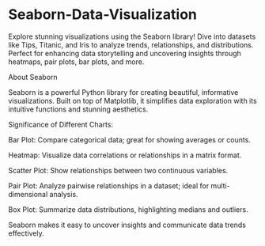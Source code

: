 # Seaborn-Data-Visualization


Explore stunning visualizations using the Seaborn library! Dive into datasets like Tips, Titanic, and Iris to analyze trends, relationships, and distributions. Perfect for enhancing data storytelling and uncovering insights through heatmaps, pair plots, bar plots, and more.


About Seaborn

Seaborn is a powerful Python library for creating beautiful, informative visualizations. Built on top of Matplotlib, it simplifies data exploration with its intuitive functions and stunning aesthetics.


Significance of Different Charts:

Bar Plot: Compare categorical data; great for showing averages or counts.

Heatmap: Visualize data correlations or relationships in a matrix format.

Scatter Plot: Show relationships between two continuous variables.

Pair Plot: Analyze pairwise relationships in a dataset; ideal for multi-dimensional analysis.

Box Plot: Summarize data distributions, highlighting medians and outliers.

Seaborn makes it easy to uncover insights and communicate data trends effectively.
